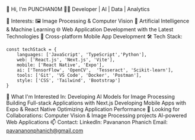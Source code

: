 👋 Hi, I'm PUNCHAN0M
👨‍💻 Developer | AI | Data | Analytics

👀 Interests:
🖼️ Image Processing & Computer Vision
🤖 Artificial Intelligence & Machine Learning
🌐 Web Application Development with the Latest Technologies
📱 Cross-platform Mobile App Development
🛠️ Tech Stack:
```
const techStack = {
    languages: ['JavaScript', 'TypeScript','Python'],
    web: ['React.js', 'Next.js', 'Vite'],
    mobile: ['React Native', 'Expo'],
    ai: ['TensorFlow', 'OpenCV',  'Tesseract', 'Scikit-learn'],
    tools: ['Git', 'VS Code', 'Docker', 'Postman'],
    style: ['CSS', 'Tailwind', 'Bootstrap']
}
```
🌱 What I'm Interested In:
Developing AI Models for Image Processing
Building Full-stack Applications with Next.js
Developing Mobile Apps with Expo & React Native
Optimizing Application Performance
💞️ Looking for Collaborations:
Computer Vision & Image Processing projects
AI-powered Web Applications
📫 Contact:
LinkedIn: Pavananon Phanich
Email: pavananonphanich@gmail.com

